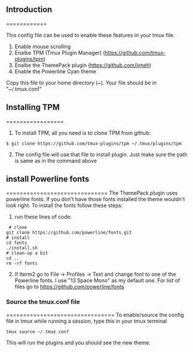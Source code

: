 ## Introduction
============

This config file can be used to enable these features in your tmux file.
1. Enable mouse scrolling 
2. Enalbe TPM (Tmux Plugin Manager) (https://github.com/tmux-plugins/tpm)
3. Enalbe the ThemePack plugin (https://github.com/jimeh)
4. Enable the Powerline Cyan theme 

Copy this file to your home directory (~). Your file should be in "~/.tmux.conf"

## Installing TPM
=================
1. To install TPM, all you need is to clone TPM from github:

```
$ git clone https://github.com/tmux-plugins/tpm ~/.tmux/plugins/tpm
```

2. The config file will use that file to install plugin. Just make sure the path is same as in the command above



## install Powerline fonts
==============================
The ThemePack plugin uses powerline fonts. If you don't have those fonts installed the theme wouldn't look right. To install the fonts follow these steps:

1. run these lines of code:

```
 # clone
git clone https://github.com/powerline/fonts.git
# install
cd fonts
./install.sh
# clean-up a bit
cd ..
rm -rf fonts
```

2.  If Iterm2 go to File -> Profiles -> Text and change font to one of the Powerline fonts. I use "13 Space Mono" as my default one. For list of files go to https://github.com/powerline/fonts

### Source the tmux.conf file
================================
To enable/source the config file in tmux while running a session, type this in your tmux terminal

```
tmux source ~/.tmux.conf
```

This will run the plugins and you should see the new theme.